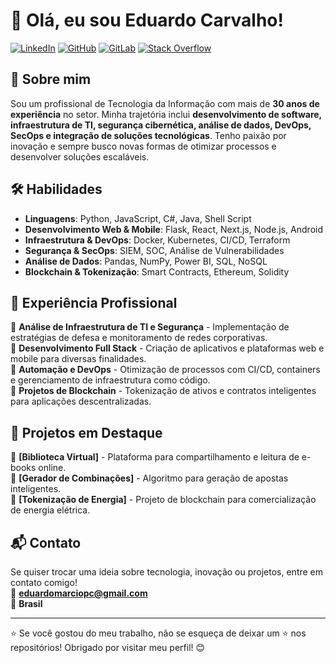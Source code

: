 # 👋 Olá, eu sou Eduardo Carvalho!

[![LinkedIn](https://img.shields.io/badge/LinkedIn-eduardo--carvalho-blue?logo=linkedin)](https://linkedin.com/in/eduardo-carvalho-b13398258/)
[![GitHub](https://img.shields.io/badge/GitHub-eduardompc-black?logo=github)](https://github.com/eduardompc)
[![GitLab](https://img.shields.io/badge/GitLab-eduardompc-orange?logo=gitlab)](https://lab.com/eduardompc)
[![Stack Overflow](https://img.shields.io/badge/Stack%20Overflow-eduardo--carvalho-f48024?logo=stackoverflow)](https://stackoverflow.com/users/14160631/eduardo-carvalho)

## 🚀 Sobre mim
Sou um profissional de Tecnologia da Informação com mais de **30 anos de experiência** no setor. Minha trajetória inclui **desenvolvimento de software, infraestrutura de TI, segurança cibernética, análise de dados, DevOps, SecOps e integração de soluções tecnológicas**. Tenho paixão por inovação e sempre busco novas formas de otimizar processos e desenvolver soluções escaláveis.

## 🛠️ Habilidades
- **Linguagens**: Python, JavaScript, C#, Java, Shell Script
- **Desenvolvimento Web & Mobile**: Flask, React, Next.js, Node.js, Android
- **Infraestrutura & DevOps**: Docker, Kubernetes, CI/CD, Terraform
- **Segurança & SecOps**: SIEM, SOC, Análise de Vulnerabilidades
- **Análise de Dados**: Pandas, NumPy, Power BI, SQL, NoSQL
- **Blockchain & Tokenização**: Smart Contracts, Ethereum, Solidity

## 📌 Experiência Profissional
🔹 **Análise de Infraestrutura de TI e Segurança** - Implementação de estratégias de defesa e monitoramento de redes corporativas.  
🔹 **Desenvolvimento Full Stack** - Criação de aplicativos e plataformas web e mobile para diversas finalidades.  
🔹 **Automação e DevOps** - Otimização de processos com CI/CD, containers e gerenciamento de infraestrutura como código.  
🔹 **Projetos de Blockchain** - Tokenização de ativos e contratos inteligentes para aplicações descentralizadas.  

## 📂 Projetos em Destaque
🔸 **[Biblioteca Virtual]** - Plataforma para compartilhamento e leitura de e-books online.  
🔸 **[Gerador de Combinações]** - Algoritmo para geração de apostas inteligentes.  
🔸 **[Tokenização de Energia]** - Projeto de blockchain para comercialização de energia elétrica.  

## 📬 Contato
Se quiser trocar uma ideia sobre tecnologia, inovação ou projetos, entre em contato comigo!  
📧 **eduardomarciopc@gmail.com**  
📍 **Brasil**  

---
⭐ Se você gostou do meu trabalho, não se esqueça de deixar um ⭐ nos repositórios! Obrigado por visitar meu perfil! 😊
